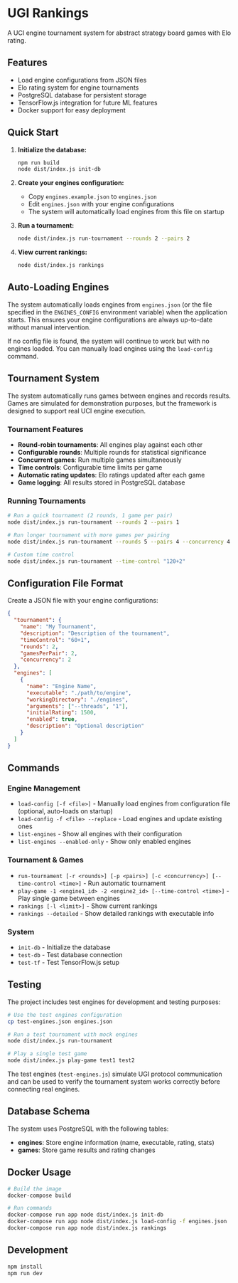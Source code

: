 # UGI Rankings

A UCI engine tournament system for abstract strategy board games with Elo rating.

## Features

- Load engine configurations from JSON files
- Elo rating system for engine tournaments
- PostgreSQL database for persistent storage
- TensorFlow.js integration for future ML features
- Docker support for easy deployment

## Quick Start

1. **Initialize the database:**
   ```bash
   npm run build
   node dist/index.js init-db
   ```

2. **Create your engines configuration:**
   - Copy `engines.example.json` to `engines.json`
   - Edit `engines.json` with your engine configurations
   - The system will automatically load engines from this file on startup

3. **Run a tournament:**
   ```bash
   node dist/index.js run-tournament --rounds 2 --pairs 2
   ```

4. **View current rankings:**
   ```bash
   node dist/index.js rankings
   ```

## Auto-Loading Engines

The system automatically loads engines from `engines.json` (or the file specified in the `ENGINES_CONFIG` environment variable) when the application starts. This ensures your engine configurations are always up-to-date without manual intervention.

If no config file is found, the system will continue to work but with no engines loaded. You can manually load engines using the `load-config` command.

## Tournament System

The system automatically runs games between engines and records results. Games are simulated for demonstration purposes, but the framework is designed to support real UCI engine execution.

### Tournament Features
- **Round-robin tournaments**: All engines play against each other
- **Configurable rounds**: Multiple rounds for statistical significance  
- **Concurrent games**: Run multiple games simultaneously
- **Time controls**: Configurable time limits per game
- **Automatic rating updates**: Elo ratings updated after each game
- **Game logging**: All results stored in PostgreSQL database

### Running Tournaments

```bash
# Run a quick tournament (2 rounds, 1 game per pair)
node dist/index.js run-tournament --rounds 2 --pairs 1

# Run longer tournament with more games per pairing
node dist/index.js run-tournament --rounds 5 --pairs 4 --concurrency 4

# Custom time control
node dist/index.js run-tournament --time-control "120+2"
```

## Configuration File Format

Create a JSON file with your engine configurations:

```json
{
  "tournament": {
    "name": "My Tournament",
    "description": "Description of the tournament",
    "timeControl": "60+1",
    "rounds": 2,
    "gamesPerPair": 2,
    "concurrency": 2
  },
  "engines": [
    {
      "name": "Engine Name",
      "executable": "./path/to/engine",
      "workingDirectory": "./engines",
      "arguments": ["--threads", "1"],
      "initialRating": 1500,
      "enabled": true,
      "description": "Optional description"
    }
  ]
}
```

## Commands

### Engine Management
- `load-config [-f <file>]` - Manually load engines from configuration file (optional, auto-loads on startup)
- `load-config -f <file> --replace` - Load engines and update existing ones
- `list-engines` - Show all engines with their configuration
- `list-engines --enabled-only` - Show only enabled engines

### Tournament & Games
- `run-tournament [-r <rounds>] [-p <pairs>] [-c <concurrency>] [--time-control <time>]` - Run automatic tournament
- `play-game -1 <engine1_id> -2 <engine2_id> [--time-control <time>]` - Play single game between engines
- `rankings [-l <limit>]` - Show current rankings
- `rankings --detailed` - Show detailed rankings with executable info

### System
- `init-db` - Initialize the database
- `test-db` - Test database connection
- `test-tf` - Test TensorFlow.js setup

## Testing

The project includes test engines for development and testing purposes:

```bash
# Use the test engines configuration
cp test-engines.json engines.json

# Run a test tournament with mock engines
node dist/index.js run-tournament

# Play a single test game
node dist/index.js play-game test1 test2
```

The test engines (`test-engines.js`) simulate UGI protocol communication and can be used to verify the tournament system works correctly before connecting real engines.

## Database Schema

The system uses PostgreSQL with the following tables:

- **engines**: Store engine information (name, executable, rating, stats)
- **games**: Store game results and rating changes

## Docker Usage

```bash
# Build the image
docker-compose build

# Run commands
docker-compose run app node dist/index.js init-db
docker-compose run app node dist/index.js load-config -f engines.json
docker-compose run app node dist/index.js rankings
```

## Development

```bash
npm install
npm run dev
```
